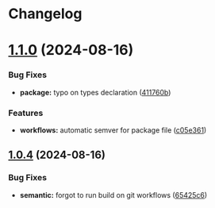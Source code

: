 # Changelog

# [1.1.0](https://github.com/sevteen/nestjs-got-cjs/compare/v1.0.4...v1.1.0) (2024-08-16)


### Bug Fixes

* **package:** typo on types declaration ([411760b](https://github.com/sevteen/nestjs-got-cjs/commit/411760bb6d6fc523a3666a312a6efa0fe8b29af4))


### Features

* **workflows:** automatic semver for package file ([c05e361](https://github.com/sevteen/nestjs-got-cjs/commit/c05e361a99b2f0e191288081ebf846234311575d))

## [1.0.4](https://github.com/sevteen/nestjs-got-cjs/compare/v1.0.3...v1.0.4) (2024-08-16)


### Bug Fixes

* **semantic:** forgot to run build on git workflows ([65425c6](https://github.com/sevteen/nestjs-got-cjs/commit/65425c6e9ce96c449122bdde9eee8d84e86f1b7c))
